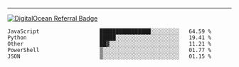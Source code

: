 ---
[![DigitalOcean Referral Badge](https://web-platforms.sfo2.digitaloceanspaces.com/WWW/Badge%203.svg)](https://www.digitalocean.com/?refcode=37fa54d82492&utm_campaign=Referral_Invite&utm_medium=Referral_Program&utm_source=badge)

<!--START_SECTION:waka-->

```text
JavaScript                   ████████████████░░░░░░░░░   64.59 %
Python                       █████░░░░░░░░░░░░░░░░░░░░   19.41 %
Other                        ██▓░░░░░░░░░░░░░░░░░░░░░░   11.21 %
PowerShell                   ▒░░░░░░░░░░░░░░░░░░░░░░░░   01.77 %
JSON                         ▒░░░░░░░░░░░░░░░░░░░░░░░░   01.15 %
```

<!--END_SECTION:waka-->


[linkedin]: https://www.linkedin.com/in/mohamed-elh/

